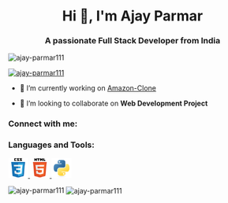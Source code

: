 <h1 align="center">Hi 👋, I'm Ajay Parmar</h1>
<h3 align="center">A passionate Full Stack Developer from India</h3>

<p align="left"> <img src="https://komarev.com/ghpvc/?username=ajay-parmar111&label=Profile%20views&color=0e75b6&style=flat" alt="ajay-parmar111" /> </p>

<p align="left"> <a href="https://github.com/ryo-ma/github-profile-trophy"><img src="https://github-profile-trophy.vercel.app/?username=ajay-parmar111" alt="ajay-parmar111" /></a> </p>

- 🔭 I’m currently working on [Amazon-Clone](https://github.com/Ajay-Parmar111/Amazon-clone)

- 👯 I’m looking to collaborate on **Web Development Project**

<h3 align="left">Connect with me:</h3>
<p align="left">
</p>

<h3 align="left">Languages and Tools:</h3>
<p align="left"> <a href="https://www.w3schools.com/css/" target="_blank" rel="noreferrer"> <img src="https://raw.githubusercontent.com/devicons/devicon/master/icons/css3/css3-original-wordmark.svg" alt="css3" width="40" height="40"/> </a> <a href="https://www.w3.org/html/" target="_blank" rel="noreferrer"> <img src="https://raw.githubusercontent.com/devicons/devicon/master/icons/html5/html5-original-wordmark.svg" alt="html5" width="40" height="40"/> </a> <a href="https://www.python.org" target="_blank" rel="noreferrer"> <img src="https://raw.githubusercontent.com/devicons/devicon/master/icons/python/python-original.svg" alt="python" width="40" height="40"/> </a> </p>

<p><img align="left" src="https://github-readme-stats.vercel.app/api/top-langs?username=ajay-parmar111&show_icons=true&locale=en&layout=compact" alt="ajay-parmar111" /></p>

<p>&nbsp;<img align="center" src="https://github-readme-stats.vercel.app/api?username=ajay-parmar111&show_icons=true&locale=en" alt="ajay-parmar111" /></p>
